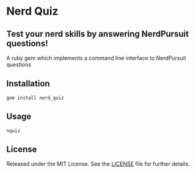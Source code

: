 # Nerd Quiz
## Test your nerd skills by answering NerdPursuit questions!
A ruby gem which implements a command line interface to NerdPursuit questions

## Installation
    gem install nerd_quiz

## Usage
    nquiz

## License
Released under the MIT License.  See the [LICENSE][license] file for further details.

[license]: https://github.com/simeonwillbanks/nerd_quiz/blob/master/LICENSE.md

